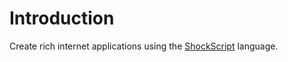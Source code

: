 # Introduction

Create rich internet applications using the [ShockScript](https://shockscript.github.io/ls/) language.